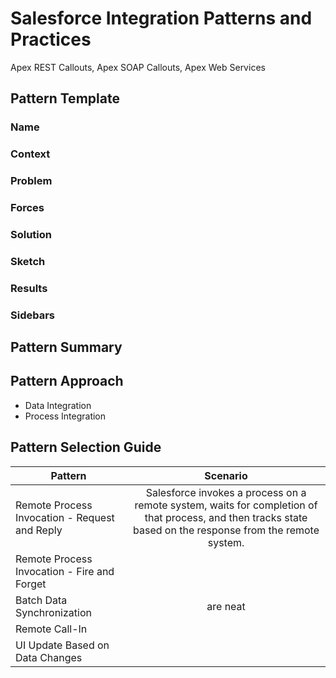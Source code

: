 # Salesforce Integration Patterns and Practices

Apex REST Callouts, Apex SOAP Callouts, Apex Web Services

## Pattern Template

### Name

### Context

### Problem

### Forces

### Solution

### Sketch

### Results

### Sidebars


## Pattern Summary


## Pattern Approach
 * Data Integration
 * Process Integration

## Pattern Selection Guide

| **Pattern**       | **Scenario**          |
| ------------- |:-------------:|
| Remote Process Invocation - Request and Reply    | Salesforce invokes a process on a remote system, waits for completion of that process, and then tracks state based on the response from the remote system. |
| Remote Process Invocation - Fire and Forget  |       |
| Batch Data Synchronization | are neat      |
| Remote Call-In | |
| UI Update Based on Data Changes | | 




